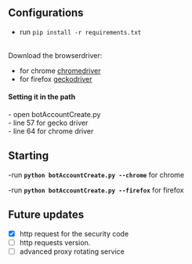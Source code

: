 ## Configurations
  - run `pip install -r requirements.txt`
<br>
Download the browserdriver:

- for chrome [chromedriver](https://chromedriver.chromium.org/downloads)
- for firefox [geckodriver](https://github.com/mozilla/geckodriver/releases) <br>
<h4>Setting it in the path </h4> 
  - open botAccountCreate.py 
  <br>
    - line 57 for gecko driver <br>
    - line 64 for chrome driver
 
## Starting 

-run <strong>`python botAccountCreate.py --chrome`</strong> for chrome

-run <strong>`python botAccountCreate.py --firefox`</strong> for firefox 

## Future updates
- [x] http request for the security code 
- [ ] http requests version.
- [ ] advanced proxy rotating service
